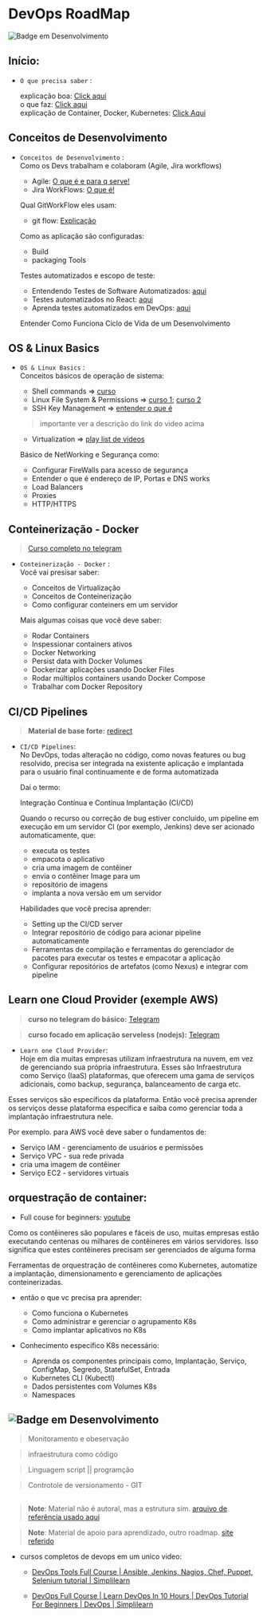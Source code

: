 <h1 aling="center">DevOps RoadMap</h1>

![Badge em Desenvolvimento](http://img.shields.io/static/v1?label=STATUS&message=EM%20DESENVOLVIMENTO&color=GREEN&style=for-the-badge)

## Início: 
- `O que precisa saber` :<br/>

  explicação boa: [Click aqui](https://www.youtube.com/watch?v=IQ8-_khQATQ)<br/>
  o que faz: [Click aqui](https://www.redhat.com/pt-br/topics/devops/devops-engineer)<br/>
  explicação de Container, Docker, Kubernetes: [Click Aqui](https://www.youtube.com/watch?v=wxLvvMxzc1Q)<br/>
  
## Conceitos de Desenvolvimento
  
- `Conceitos de Desenvolvimento` : <br/>
  Como os Devs trabalham e colaboram (Agile, Jira workflows)
  
   * Agile: [O que é e para q serve!](https://www.youtube.com/watch?v=3jFhJXgURJw)
   * Jira WorkFlows: [O que é!](https://www.youtube.com/watch?v=aTjZxZX99Hw)<br/>
  
  Qual GitWorkFlow eles usam:
  
   * git flow: [Explicação](https://www.youtube.com/watch?v=oweffeS8TRc)<br/>
  
  Como as aplicação são configuradas:
  
   * Build 
   * packaging Tools<br/>
  
  Testes automatizados e escopo de teste:
  
   * Entendendo Testes de Software Automatizados: [aqui](https://www.youtube.com/watch?v=o_N1mmQnHSI)
   * Testes automatizados no React: [aqui](https://www.youtube.com/watch?v=uSp873d43_E)
   * Aprenda testes automatizados em DevOps: [aqui](https://www.youtube.com/watch?v=Zy8fJJdmQxA)<br/>
  
  Entender Como Funciona Ciclo de Vida de um Desenvolvimento 

## OS & Linux Basics

- `OS & Linux Basics` : <br/>
  Conceitos básicos de operação de sistema:
   
   * Shell commands => [curso](https://t.me/+Cex-JJeFdhNjYzhh)
   * Linux File System & Permissions => [curso 1](https://t.me/+_zefSqfIDgM0OTI5); [curso 2](https://t.me/+Faocjb1dLlNkYTdh)
   * SSH Key Management => [entender o que é](https://www.youtube.com/watch?v=GxRu35fy-oY)
   > importante ver a descrição do link do video acima
   * Virtualization => [play list de videos](https://www.youtube.com/watch?v=3VJsPxwaaG4&list=PLQ2gZvoWCA74QtyUUB2zDAKcrW9o_jzRI)<br/>
 
  Básico de NetWorking e Segurança como:
  
   * Configurar FireWalls para acesso de segurança
   * Entender o que é endereço de IP, Portas e DNS works
   * Load Balancers
   * Proxies
   * HTTP/HTTPS<br/>
   
## Conteinerização - Docker
> [Curso completo no telegram](https://t.me/+wvL3wFjw0t05ZTVh)
- `Conteinerização - Docker` : <br/>
  Você vai presisar saber:
  
   * Conceitos de Virtualização
   * Conceitos de Conteinerização
   * Como configurar conteiners em um servidor<br/>
  
  Mais algumas coisas que você deve saber:
  
   * Rodar Containers
   * Inspessionar containers ativos
   * Docker Networking
   * Persist data with Docker Volumes
   * Dockerizar aplicações usando Docker Files
   * Rodar múltiplos containers usando Docker Compose
   * Trabalhar com Docker Repository
   
## CI/CD Pipelines
> **Material de base forte:** [redirect](https://www.youtube.com/watch?v=h9K1NnqwUvE)


- `CI/CD Pipelines`: <br/>
  No DevOps, todas alteração no código, como novas
  features ou bug resolvido, precisa ser
  integrada na existente aplicação e
  implantada para o usuário final continuamente
  e de forma automatizada 

  Daí o termo:
  
   Integração Contínua e Contínua
   Implantação (CI/CD)
  
  Quando o recurso ou correção de bug estiver concluído, um
  pipeline em execução em um servidor CI (por exemplo,
  Jenkins) deve ser acionado
  automaticamente, que:
   
   * executa os testes
   * empacota o aplicativo
   * cria uma imagem de contêiner
   * envia o contêiner Image para um
   * repositório de imagens
   * implanta a nova versão em um servidor
  
  Habilidades que você precisa aprender:
   
   * Setting up the CI/CD server
   * Integrar repositório de código para acionar pipeline automaticamente
   * Ferramentas de compilação e ferramentas do gerenciador de pacotes para executar os testes e empacotar a aplicação
   * Configurar repositórios de artefatos (como Nexus) e integrar com pipeline

## Learn one Cloud Provider (exemple AWS)
> **curso no telegram do básico:** [Telegram](https://t.me/+_rWPR45H8BRhZTdh)

> **curso focado em aplicação serveless (nodejs):** [Telegram](https://t.me/+OGR8xRTVt0YzNDJh)

  - `Learn one Cloud Provider`: <br/>
  Hoje em dia muitas empresas utilizam
  infraestrutura na nuvem, em vez de
  gerenciando sua própria infraestrutura. Esses
  são Infraestrutura como Serviço (IaaS)
  plataformas, que oferecem uma gama de
  serviços adicionais, como backup, segurança,
  balanceamento de carga etc.

  Esses serviços são específicos da plataforma. Então
  você precisa aprender os serviços desse
  plataforma específica e saiba como
  gerenciar toda a implantação
  infraestrutura nele.
  
  Por exemplo. para AWS você deve saber o
  fundamentos de:
   
   * Serviço IAM - gerenciamento de usuários e
permissões
   * Serviço VPC - sua rede privada
   * cria uma imagem de contêiner
   * Serviço EC2 - servidores virtuais 

## orquestração de container:
  * Full couse for beginners: [youtube](https://www.youtube.com/watch?v=X48VuDVv0do)
  
  Como os contêineres são populares e fáceis de
  uso, muitas empresas estão executando
  centenas ou milhares de contêineres em
  vários servidores. Isso significa que estes
  contêineres precisam ser gerenciados
  de alguma forma
    
  Ferramentas de orquestração de contêineres como
  Kubernetes, automatize a implantação,
  dimensionamento e gerenciamento de
  aplicações conteinerizadas.  
  
  - então o que vc precisa pra aprender:
    - Como funciona o Kubernetes
    - Como administrar e gerenciar o agrupamento K8s
    - Como implantar aplicativos no K8s

  - Conhecimento específico K8s necessário:
    - Aprenda os componentes principais como,
      Implantação, Serviço, ConfigMap,
      Segredo, StatefulSet, Entrada
    - Kubernetes CLI (Kubectl)
    - Dados persistentes com Volumes K8s
    - Namespaces

##
## ![Badge em Desenvolvimento](http://img.shields.io/static/v1?label=STATUS&message=EM%20DESENVOLVIMENTO&color=GREEN&style=for-the-badge)
> Monitoramento e obeservação

> infraestrutura como código

> Linguagem script || programção

> Controtole de versionamento - GIT
 
##

> **Note**: Material não é autoral, mas a estrutura sim. [arquivo de referência usado aqui](https://drive.google.com/file/d/1OKHOp6y8xXlpXBc6RBisimcEgLUZ6aQj/view?usp=share_link)

> **Note**: Material de apoio para aprendizado, outro roadmap. [site referido](https://roadmap.sh/devops)

- cursos completos de devops em um unico video:
  - [DevOps Tools Full Course | Ansible, Jenkins, Nagios, Chef, Puppet, Selenium tutorial | Simplilearn](https://www.youtube.com/watch?v=FyNvwI02Nhg&pp=ugMICgJlbhABGAE%3D)
  
  - [DevOps Full Course | Learn DevOps In 10 Hours | DevOps Tutorial For Beginners | DevOps | Simplilearn](https://www.youtube.com/watch?v=5KtRF4NuUWE) 
